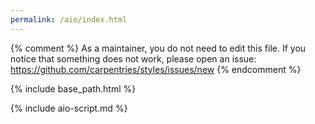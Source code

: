 ```yaml
---
permalink: /aio/index.html
---
```


{% comment %}
As a maintainer, you do not need to edit this file.
If you notice that something does not work, please 
open an issue: https://github.com/carpentries/styles/issues/new
{% endcomment %}

{% include base_path.html %}

{% include aio-script.md %}
